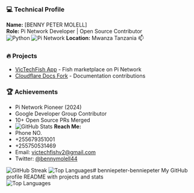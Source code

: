 ### 💻 Technical Profile
**Name:** [BENNY PETER MOLELL]  
**Role:** Pi Network Developer | Open Source Contributor  
![Python](https://img.shields.io/badge/Python-3776AB?logo=python&logoColor=white)
![Pi Network](https://img.shields.io/badge/Pi_Network-FF9900?logo=pi&logoColor=white)
**Location:** Mwanza Tanzania 
📫

### 🔥 Projects
- [VicTechFish App](https://victechfish-v2.com) - Fish marketplace on Pi Network  
- [Cloudflare Docs Fork](https://github.com/benniepeter/cloudflare-docs) - Documentation contributions  

### 🏆 Achievements
- Pi Network Pioneer (2024)  
- Google Developer Group Contributor  
- 10+ Open Source PRs Merged
- ![GitHub Stats](https://github-readme-stats.vercel.app/api?username=benniepeter&show_icons=true&theme=dark)
 **Reach Me:** 
- Phone NO.
- +255679351001
- +255750531469           
- Email: victechfishv2@gmail.com  
- Twitter: [@bennymolell44](https://twitter.com/yourhandle)

![GitHub Streak](https://streak-stats.demolab.com/?user=benniepeter&theme=dark)
![Top Languages](https://github-readme-stats.vercel.app/api/top-langs/?username=benniepeter&layout=compact)# benniepeter-benniepeter
My GitHub profile README with projects and stats  
![Top Languages](https://github-readme-stats.vercel.app/api/top-langs/?username=benniepeter&layout=compact&theme=dark)
